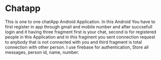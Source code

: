 # Chatapp
This is one to one chatApp Android Application. In this Android You have to first register in app through     gmail and mobile number and after succsefull login and it having three fragment first is your chat, second     is for registered people in this Application and in this fragment you sent connection request to anybody     that is not connected with you and third fragment is total connection with other person. I use firebase     for authentication, Store all messages, person id, name, number.
